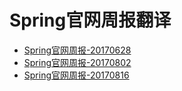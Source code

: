 Spring官网周报翻译
==


* [Spring官网周报-20170628](https://github.com/panlei-zju/ThisWeekInSpringTranslation/blob/master/ThisWeekInSpring20170628.md)
* [Spring官网周报-20170802](https://github.com/panlei-zju/ThisWeekInSpringTranslation/blob/master/ThisWeekInSpring20170802.md)
* [Spring官网周报-20170816](https://github.com/panlei-zju/ThisWeekInSpringTranslation/blob/master/ThisWeekInSpring20170816.md)